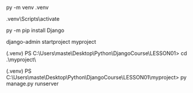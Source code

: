 py -m venv .venv

.venv\Scripts\activate

py -m pip install Django

django-admin startproject myproject

(.venv) PS C:\Users\maste\Desktop\Python\DjangoCourse\LESSON01> cd .\myproject\

(.venv) PS C:\Users\maste\Desktop\Python\DjangoCourse\LESSON01\myproject> py manage.py runserver
